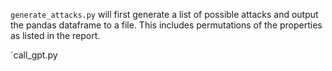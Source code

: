 `generate_attacks.py` will first generate a list of possible attacks and output
the pandas dataframe to a file. This includes permutations of the properties as
listed in the report.

`call_gpt.py
